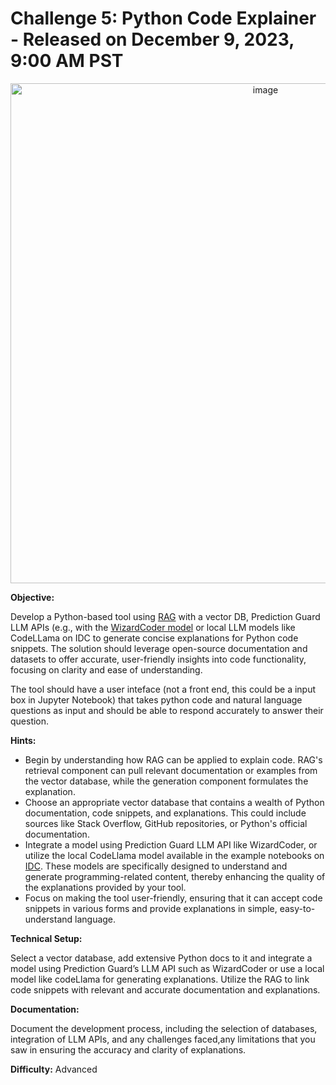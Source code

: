 # Challenge 5: Python Code Explainer - Released on December 9, 2023, 9:00 AM PST

<div align=center>
<img width="800" alt="image" src="https://github.com/adventofgenai/challenges/assets/786476/381756de-c60f-4090-a77e-882335496087">
</div>

**Objective:**

Develop a Python-based tool using [RAG](https://docs.predictionguard.com/usingllms/augmentation#retrieval-augmentated-generation-rag) with a vector DB,  Prediction Guard LLM APIs (e.g., with the [WizardCoder model](https://docs.predictionguard.com/models/details) or local LLM models like CodeLLama on IDC to generate concise explanations for Python code snippets. The solution should leverage open-source documentation and datasets to offer accurate, user-friendly insights into code functionality, focusing on clarity and ease of understanding.

The tool should have a user inteface (not a front end, this could be a input box in Jupyter Notebook) that takes python code and natural language questions as input and should be able to respond accurately to answer their question.

**Hints:**

- Begin by understanding how RAG can be applied to explain code. RAG's retrieval component can pull relevant documentation or examples from the vector database, while the generation component formulates the explanation.
- Choose an appropriate vector database that contains a wealth of Python documentation, code snippets, and explanations. This could include sources like Stack Overflow, GitHub repositories, or Python's official documentation.
- Integrate a model using Prediction Guard LLM API like WizardCoder, or utilize the local CodeLlama model available in the example notebooks on [IDC](https://github.com/rahulunair/genAI/blob/main/LLM_finetuning.ipynb). These models are specifically designed to understand and generate programming-related content, thereby enhancing the quality of the explanations provided by your tool.
- Focus on making the tool user-friendly, ensuring that it can accept code snippets in various forms and provide explanations in simple, easy-to-understand language.


**Technical Setup:**

Select a vector database, add extensive Python docs to it and integrate a model using Prediction Guard’s LLM API such as WizardCoder or use a local model like codeLlama for generating explanations. Utilize the RAG to link code snippets with relevant and accurate documentation and explanations.


**Documentation:**

Document the development process, including the selection of databases, integration of LLM APIs, and any challenges faced,any limitations that you saw in ensuring the accuracy and clarity of explanations.

**Difficulty:** Advanced 

